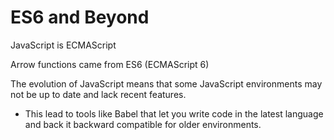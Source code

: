 # ES6 and Beyond

JavaScript is ECMAScript

Arrow functions came from ES6 (ECMAScript 6)

The evolution of JavaScript means that some JavaScript environments may not be up to date and lack recent features. 
  - This lead to tools like Babel that let you write code in the latest language and back it backward compatible for older environments. 